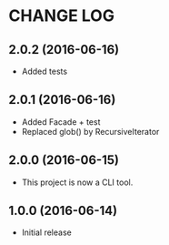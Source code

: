CHANGE LOG
==========

## 2.0.2 (2016-06-16)

* Added tests

## 2.0.1 (2016-06-16)

* Added Facade + test
* Replaced glob() by RecursiveIterator

## 2.0.0 (2016-06-15)

* This project is now a CLI tool.

## 1.0.0 (2016-06-14)

* Initial release
